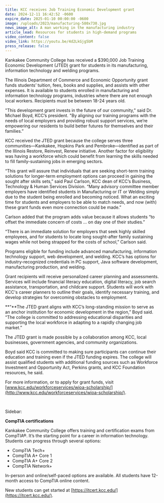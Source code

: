 ```yaml
---
title: KCC receives Job Training Economic Development grant
date: 2024-12-11 16:42:52 -0600
expire_date: 2025-01-10 00:00:00 -0600
image: /uploads/2023/manufacturing-580x730.jpg
news_image_alt: A man working in the manufacturing industry
article_lead: Resources for students in high-demand programs
video_content: false
video_link: https://youtu.be/4d2LkGjg5bM
press_release: false
---
```

Kankakee Community College has received a $390,000 Job Training Economic Development (JTED) grant for students in its manufacturing, information technology and welding programs.

The Illinois Department of Commerce and Economic Opportunity grant funds students’ tuition, fees, books and supplies, and assists with other expenses. It is available to students enrolled in manufacturing and information technology programs, industries where there are not enough local workers. Recipients must be between 18-24 years old.

"This development grant invests in the future of our community," said Dr. Michael Boyd, KCC’s president. "By aligning our training programs with the needs of local employers and providing robust support services, we’re empowering our residents to build better futures for themselves and their families.”

KCC received the JTED grant because the college serves three communities—Kankakee, Hopkins Park and Pembroke—identified as part of the Illinois Restore, Reinvest, Renew initiative. Another factor for eligibility was having a workforce which could benefit from learning the skills needed to fill family-sustaining jobs in emerging sectors.

“This grant will assure that individuals that are seeking short-term training solutions for longer-term employment options can proceed in gaining the sought after skills sets,” said Paul Carlson, KCC dean of KCC’s Business, Technology & Human Services Division. “Many advisory committee member employers have identified students in Manufacturing or IT or Welding simply due to the student being enrolled and becoming noticed. What an exciting time for students and employers to be able to match needs, and now (with) these grant funds even more connection could be made.”

Carlson added that the program adds value because it allows students “to offset the immediate concern of costs … on day one of their studies.”

“There is an immediate solution for employers that seek highly skilled employees, and for students to locate long sought-after family sustaining wages while not being strapped for the costs of school,” Carlson said.

Programs eligible for funding include advanced manufacturing, information technology support, web development, and welding. KCC’s has options for industry-recognized credentials in PC support, Java software development, manufacturing production, and welding.

Grant recipients will receive personalized career planning and assessments. Services will include financial literacy education, digital literacy, job search assistance, transportation, and childcare support. Students will work with KCC's career planners to outline their goals, identify necessary training, and develop strategies for overcoming obstacles to employment.

**“**The JTED grant aligns with KCC’s long-standing mission to serve as an anchor institution for economic development in the region,” Boyd said. “The college is committed to addressing educational disparities and supporting the local workforce in adapting to a rapidly changing job market.”

The JTED grant is made possible by a collaboration among KCC, local businesses, government agencies, and community organizations.

Boyd said KCC is committed to making sure participants can continue their education and training even if the JTED funding expires. The college will assist qualified students with additional funding sources such as Workforce Investment and Opportunity Act, Perkins grants, and KCC Foundation resources, he said.

For more information, or to apply for grant funds, visit [www.kcc.edu/workforceservices/wioa-scholarship/](http://www.kcc.edu/workforceservices/wioa-scholarship/).

&nbsp;

Sidebar:

**CompTIA certifications**

Kankakee Community College offers training and certification exams from CompTIA®. It’s the starting point for a career in information technology. Students can progress through several options:

* CompTIA Tech+
* CompTIA A+ Core 1
* CompTIA A+ Core 2
* CompTIA Network+

In-person and online/self-paced options are available. All students have 12-month access to CompTIA online content.

New students can get started at [https://itcert.kcc.edu/](https://itcert.kcc.edu/).